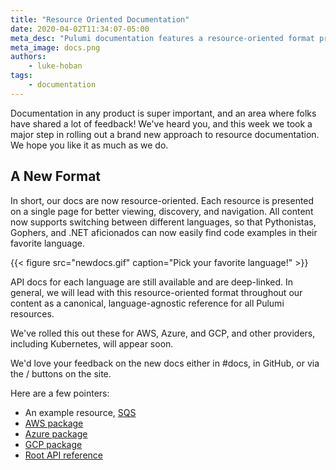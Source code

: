 ```yaml
---
title: "Resource Oriented Documentation"
date: 2020-04-02T11:34:07-05:00
meta_desc: "Pulumi documentation features a resource-oriented format presented as a single page per resource for easier reading, discovery, and navigation."
meta_image: docs.png
authors:
    - luke-hoban
tags:
    - documentation
---
```


Documentation in any product is super important, and an area where folks have shared a lot of feedback! We've heard you, and this week we took a major step in rolling out a brand new approach to resource documentation.  We hope you like it as much as we do.

<!--more-->

## A New Format

In short, our docs are now resource-oriented.  Each resource is presented on a single page for better viewing, discovery, and navigation. All content now supports switching between different languages, so that Pythonistas, Gophers, and .NET aficionados can now easily find code examples in their favorite language.

{{< figure src="newdocs.gif" caption="Pick your favorite language!" >}}

API docs for each language are still available and are deep-linked. In general, we will lead with this resource-oriented format throughout our content as a canonical, language-agnostic reference for all Pulumi resources.

We've rolled this out these for AWS, Azure, and GCP, and other providers, including Kubernetes, will appear soon. 

We'd love your feedback on the new docs either in #docs, in GitHub, or via the <i class="fas fa-thumbs-up"></i> / <i class="fas fa-thumbs-down"></i> buttons on the site.

Here are a few pointers:

- An example resource, [SQS](https://www.pulumi.com/docs/reference/pkg/aws/sqs/queue/)
- [AWS package](https://www.pulumi.com/docs/reference/pkg/aws/)
- [Azure package](https://www.pulumi.com/docs/reference/pkg/azure/)
- [GCP package](https://www.pulumi.com/docs/reference/pkg/gcp/)
- [Root API reference](https://www.pulumi.com/docs/reference/pkg/)
